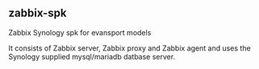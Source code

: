 ## zabbix-spk

Zabbix Synology spk for evansport models

It consists of Zabbix server, Zabbix proxy and Zabbix agent and uses the Synology supplied mysql/mariadb datbase server. 
